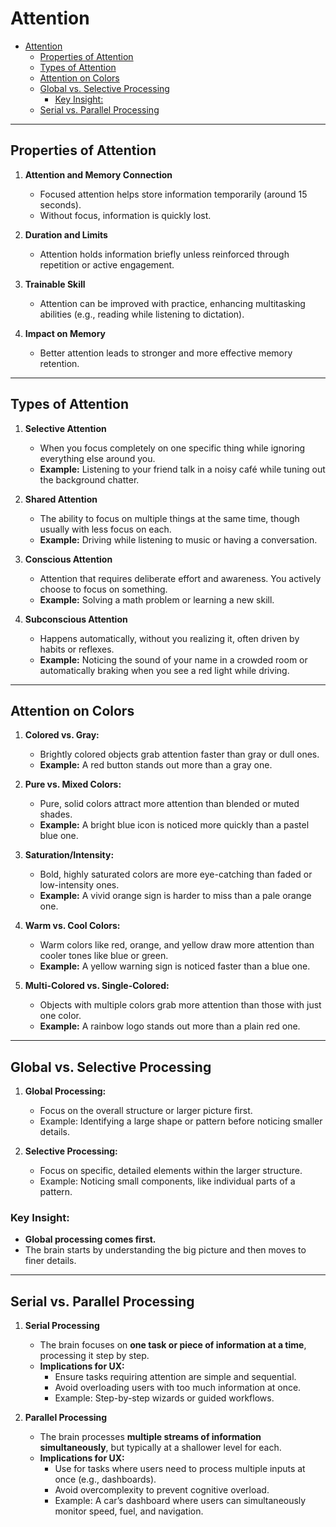 # Attention

- [Attention](#attention)
  - [Properties of Attention](#properties-of-attention)
  - [Types of Attention](#types-of-attention)
  - [Attention on Colors](#attention-on-colors)
  - [Global vs. Selective Processing](#global-vs-selective-processing)
    - [Key Insight:](#key-insight)
  - [Serial vs. Parallel Processing](#serial-vs-parallel-processing)

---

## Properties of Attention

1. **Attention and Memory Connection**
   - Focused attention helps store information temporarily (around 15 seconds).
   - Without focus, information is quickly lost.

2. **Duration and Limits**
   - Attention holds information briefly unless reinforced through repetition or active engagement.

3. **Trainable Skill**
   - Attention can be improved with practice, enhancing multitasking abilities (e.g., reading while listening to dictation).

4. **Impact on Memory**
   - Better attention leads to stronger and more effective memory retention.

---

## Types of Attention

1. **Selective Attention**
   - When you focus completely on one specific thing while ignoring everything else around you.
   - **Example:** Listening to your friend talk in a noisy café while tuning out the background chatter.

2. **Shared Attention**
   - The ability to focus on multiple things at the same time, though usually with less focus on each.
   - **Example:** Driving while listening to music or having a conversation.

3. **Conscious Attention**
   - Attention that requires deliberate effort and awareness. You actively choose to focus on something.
   - **Example:** Solving a math problem or learning a new skill.

4. **Subconscious Attention**
   - Happens automatically, without you realizing it, often driven by habits or reflexes.
   - **Example:** Noticing the sound of your name in a crowded room or automatically braking when you see a red light while driving.

---

## Attention on Colors

1. **Colored vs. Gray:**
   - Brightly colored objects grab attention faster than gray or dull ones.
   - **Example:** A red button stands out more than a gray one.

2. **Pure vs. Mixed Colors:**
   - Pure, solid colors attract more attention than blended or muted shades.
   - **Example:** A bright blue icon is noticed more quickly than a pastel blue one.

3. **Saturation/Intensity:**
   - Bold, highly saturated colors are more eye-catching than faded or low-intensity ones.
   - **Example:** A vivid orange sign is harder to miss than a pale orange one.

4. **Warm vs. Cool Colors:**
   - Warm colors like red, orange, and yellow draw more attention than cooler tones like blue or green.
   - **Example:** A yellow warning sign is noticed faster than a blue one.

5. **Multi-Colored vs. Single-Colored:**
   - Objects with multiple colors grab more attention than those with just one color.
   - **Example:** A rainbow logo stands out more than a plain red one.

---

## Global vs. Selective Processing  

1. **Global Processing:**  
   - Focus on the overall structure or larger picture first.  
   - Example: Identifying a large shape or pattern before noticing smaller details.  

2. **Selective Processing:**  
   - Focus on specific, detailed elements within the larger structure.  
   - Example: Noticing small components, like individual parts of a pattern.  

### Key Insight:  
- **Global processing comes first.**  
- The brain starts by understanding the big picture and then moves to finer details.

---

## Serial vs. Parallel Processing

1. **Serial Processing**
   - The brain focuses on **one task or piece of information at a time**, processing it step by step.
   - **Implications for UX:**
     - Ensure tasks requiring attention are simple and sequential.
     - Avoid overloading users with too much information at once.
     - Example: Step-by-step wizards or guided workflows.

2. **Parallel Processing**
   - The brain processes **multiple streams of information simultaneously**, but typically at a shallower level for each.
   - **Implications for UX:**
     - Use for tasks where users need to process multiple inputs at once (e.g., dashboards).
     - Avoid overcomplexity to prevent cognitive overload.
     - Example: A car’s dashboard where users can simultaneously monitor speed, fuel, and navigation.
